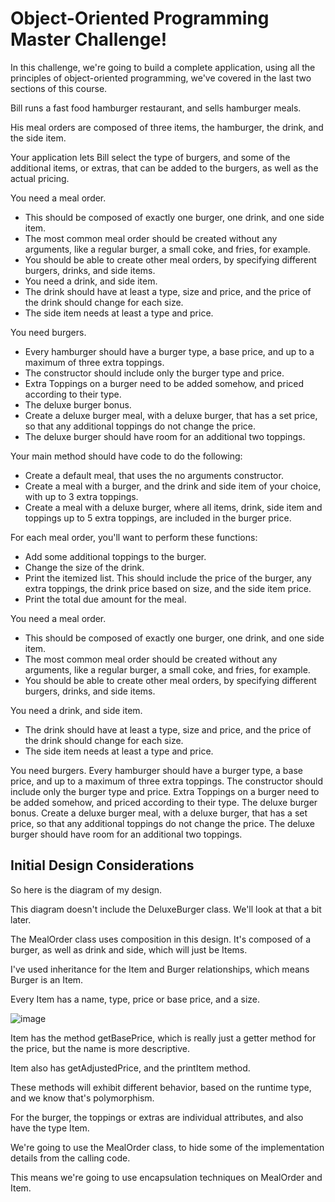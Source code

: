 # Object-Oriented Programming Master Challenge!


In this challenge, we're going to build a complete application, using all the principles of object-oriented programming, we've covered in the last two sections of this course.

Bill runs a fast food hamburger restaurant, and sells hamburger meals.

His meal orders are composed of three items, the hamburger, the drink, and the side item.

Your application lets Bill select the type of burgers, and some of the additional items, or extras, that can be added to the burgers, as well as the actual pricing.

You need a meal order.
- This should be composed of exactly one burger, one drink, and one side item.
- The most common meal order should be created without any arguments, like a regular burger, a small coke, and fries, for example.
- You should be able to create other meal orders, by specifying different burgers, drinks, and side items.
- You need a drink, and side item.
- The drink should have at least a type, size and price, and the price of the drink should change for each size.
- The side item needs at least a type and price.

You need burgers.

- Every hamburger should have a burger type, a base price, and up to a maximum of three extra toppings.
- The constructor should include only the burger type and price.
- Extra Toppings on a burger need to be added somehow, and priced according to their type.
- The deluxe burger bonus.
- Create a deluxe burger meal, with a deluxe burger, that has a set price, so that any additional toppings do not change the price.
- The deluxe burger should have room for an additional two toppings.

Your main method should have code to do the following:

- Create a default meal, that uses the no arguments constructor.
- Create a meal with a burger, and the drink and side item of your choice, with up to 3 extra toppings.
- Create a meal with a deluxe burger, where all items, drink, side item and toppings up to 5 extra toppings, are included in the burger price.

For each meal order, you'll want to perform these functions:

- Add some additional toppings to the burger.
- Change the size of the drink.
- Print the itemized list. This should include the price of the burger, any extra toppings, the drink price based on size, and the side item price.
- Print the total due amount for the meal.

You need a meal order.

- This should be composed of exactly one burger, one drink, and one side item.
- The most common meal order should be created without any arguments, like a regular burger, a small coke, and fries, for example.
- You should be able to create other meal orders, by specifying different burgers, drinks, and side items.

You need a drink, and side item.

- The drink should have at least a type, size and price, and the price of the drink should change for each size.
- The side item needs at least a type and price.

You need burgers.
Every hamburger should have a burger type, a base price, and up to a maximum of three extra toppings.
The constructor should include only the burger type and price.
Extra Toppings on a burger need to be added somehow, and priced according to their type.
The deluxe burger bonus.
Create a deluxe burger meal, with a deluxe burger, that has a set price, so that any additional toppings do not change the price.
The deluxe burger should have room for an additional two toppings.

## Initial Design Considerations

So here is the diagram of my design.

This diagram doesn't include the DeluxeBurger class.  We'll look at that a bit later.

The MealOrder class uses composition in this design. It's composed of a burger, as well as drink and side, which will just be Items.

I've used inheritance for the Item and Burger relationships, which means Burger is an Item.

Every Item has a name, type, price or base price, and a size.


![image](https://github.com/HaleGurpinar/UdemyJava17MasterclassChallenges/assets/106753721/11d6fd3b-9ad2-4928-808d-7ae6c49090b5)

Item has the method getBasePrice, which is really just a getter method for the price, but the name is more descriptive.

Item also has getAdjustedPrice, and the printItem method.

These methods will exhibit different behavior, based on the runtime type, and we know that's polymorphism.

For the burger, the toppings or extras are individual attributes, and also have the type Item.

We're going to use the MealOrder class, to hide some of the implementation details from the calling code.

This means we're going to use encapsulation techniques on MealOrder and Item.



